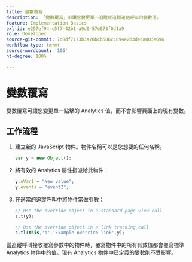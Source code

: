 ```yaml
---
title: 變數覆寫
description: 「變數覆寫」可讓您變更單一追蹤或追蹤連結呼叫的變數值。
feature: Implementation Basics
exl-id: e297ef94-c5f7-42b1-a9d0-57e073f0d1a9
role: Developer
source-git-commit: 7d8df7173b3a78bcb506cc894e2b3deda003e696
workflow-type: tm+mt
source-wordcount: '106'
ht-degree: 100%

---
```


# 變數覆寫

變數覆寫可讓您變更單一點擊的 Analytics 值，而不會影響頁面上的現有變數。

## 工作流程

1. 建立新的 JavaScript 物件。物件名稱可以是您想要的任何名稱。

   ```js
   var y = new Object();
   ```

2. 將有效的 Analytics 屬性指派給此物件：

   ```js
   y.eVar1 = "New value";
   y.events = "event2";
   ```

3. 在適當的追蹤呼叫中將物件當做引數：

   ```js
   // Use the override object in a standard page view call
   s.t(y);
   
   // Use the override object in a link tracking call
   s.tl(this,'o','Example override link',y);
   ```

當追蹤呼叫接收覆寫參數中的物件時，覆寫物件中的所有有效值都會覆寫標準 Analytics 物件中的值。現有 Analytics 物件中已定義的變數則不受影響。
